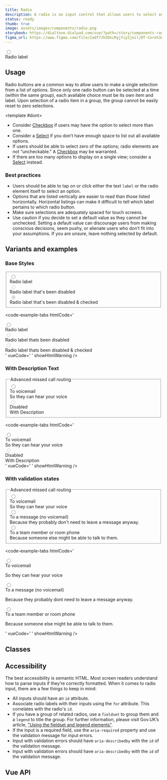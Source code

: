 ```yaml
---
title: Radio
description: A radio is an input control that allows users to select only one option from a number of choices.
status: ready
thumb: true
image: assets/images/components/radio.png
storybook: https://dialtone.dialpad.com/vue/?path=/story/components-radio--default
figma_url: https://www.figma.com/file/2adf7JhZOncRyjYiy2joil/DT-Core%3A-Components-7?node-id=8919%3A22042&viewport=-451%2C205%2C0.6&t=xHutRjwo1o5zMTgT-11
---
```


<code-well-header>
  <div class="d-radio-group">
    <div class="d-radio__input">
      <input class="d-radio" type="radio" name="Dialtone-RadioGroup0" id="Dialtone-RadioExample0" />
    </div>
    <div class="d-radio__copy">
      <label class="d-radio__label" for="Dialtone-RadioExample0">Radio label</label>
    </div>
  </div>
</code-well-header>

<!-- <component-combinator component-name="DtRadio" /> -->

## Usage

Radio buttons are a common way to allow users to make a single selection from a list of options. Since only one radio button can be selected at a time (within the same group), each available choice must be its own item and label. Upon selection of a radio item in a group, the group cannot be easily reset to zero selections.

<dialtone-usage>
<template #do>

- When users may only choose a single option out of a set of mutually exclusive choices.
- If the number of available options can fit onto a mobile screen.
- In place of [Select](select-menu.md) element if there are few enough options (e.g. =7) and the design can support it.
</template>

<template #dont>

- Consider [Checkbox](checkbox.md) if users may have the option to select more than one.
- Consider a [Select](select-menu.md) if you don’t have enough space to list out all available options.
- If users should be able to select zero of the options; radio elements are not “uncheckable.” A [Checkbox](checkbox.md) may be warranted.
- If there are too many options to display on a single view; consider a [Select](select-menu.md) instead.
</template>

</dialtone-usage>

### Best practices

- Users should be able to tap on or click either the text `label` or the radio element itself to select an option.
- Options that are listed vertically are easier to read than those listed horizontally. Horizontal listings can make it difficult to tell which label pertains to which radio button.
- Make sure selections are adequately spaced for touch screens.
- Use caution if you decide to set a default value as they cannot be unchecked. Setting a default value can discourage users from making conscious decisions, seem pushy, or alienate users who don’t fit into your assumptions. If you are unsure, leave nothing selected by default.

## Variants and examples

### Base Styles

<code-well-header>
  <fieldset class="d-input-group__fieldset d-stack8">
    <div class="d-radio-group">
      <div class="d-radio__input">
        <input class="d-radio" type="radio" name="Dialtone-RadioGroup1" id="Dialtone-RadioExample2" />
      </div>
      <div class="d-radio__copy">
        <label class="d-radio__label" for="Dialtone-RadioExample2">Radio label</label>
      </div>
    </div>
    <div class="d-radio-group d-radio-group--disabled">
      <div class="d-radio__input">
        <input class="d-radio" type="radio" name="Dialtone-RadioGroup1" id="Dialtone-RadioExample3" disabled />
      </div>
      <div class="d-radio__copy">
        <label class="d-radio__label" for="Dialtone-RadioExample3">Radio label that's been disabled</label>
      </div>
    </div>
    <div class="d-radio-group d-radio-group--disabled">
      <div class="d-radio__input">
        <input class="d-radio" type="radio" name="Dialtone-RadioGroup1" id="Dialtone-RadioExample4" disabled checked />
      </div>
      <div class="d-radio__copy">
        <label class="d-radio__label" for="Dialtone-RadioExample4">Radio label that's been disabled & checked</label>
      </div>
    </div>
  </fieldset>
</code-well-header>

<code-example-tabs
htmlCode='
<div>
  <label>
    <div class="d-radio-group">
      <div class="d-radio__input"><input name="Value" type="radio" class="d-radio" value="Value" /></div>
      <div class="d-radio__copy d-radio__label">
        <div>Radio label</div>
      </div>
    </div>
  </label>
</div>
<div>
  <label>
    <div class="d-radio-group d-radio-group--disabled">
      <div class="d-radio__input"><input name="Disabled" disabled="disabled" type="radio" class="d-radio" value="Disabled" /></div>
      <div class="d-radio__copy d-radio__label">
        <div>Radio label thats been disabled</div>
      </div>
    </div>
  </label>
</div>
<div>
  <label>
    <div class="d-radio-group d-radio-group--disabled">
      <div class="d-radio__input"><input name="CheckedDisabled" disabled="disabled" type="radio" class="d-radio" value="Checked" /></div>
      <div class="d-radio__copy d-radio__label">
        <div>Radio label thats been disabled &amp; checked</div>
      </div>
    </div>
  </label>
</div>
'
vueCode='
<dt-radio name="Value" value="Value" label="Radio label"/>
<dt-radio name="Disabled" value="Disabled" label="Radio label thats been disabled" disabled/>
<dt-radio name="CheckedDisabled" value="Checked" label="Radio label thats been disabled & checked" checked disabled />
'
showHtmlWarning />

### With Description Text

<code-well-header>
  <fieldset class="d-input-group__fieldset d-stack8">
    <legend class="d-label">Advanced missed call routing</legend>
    <div class="d-radio-group">
      <div class="d-radio__input">
        <input class="d-radio" type="radio" name="Dialtone-RadioGroup3" id="Dialtone-RadioGroupBExample1" />
      </div>
      <div class="d-radio__copy">
        <label class="d-radio__label" for="Dialtone-RadioGroupBExample1" checked>To voicemail</label>
        <div class="d-description">So they can hear your voice</div>
      </div>
    </div>
    <div class="d-radio-group">
      <div class="d-radio__input">
        <input class="d-radio" type="radio" disabled name="Dialtone-RadioGroup3" id="Dialtone-RadioGroupBExample1" />
      </div>
      <div class="d-radio__copy">
        <label class="d-radio__label" for="Dialtone-RadioGroupBExample1" checked>Disabled</label>
        <div class="d-description">With Description</div>
      </div>
    </div>
  </fieldset>
</code-well-header>

<code-example-tabs
htmlCode='
<div>
  <label>
    <div class="d-radio-group">
      <div class="d-radio__input"><input name="ValueWDesc" type="radio" class="d-radio" value="Value" /></div>
      <div class="d-radio__copy d-radio__label">
        <div>To voicemail</div>
        <div class="d-description">So they can hear your voice</div>
      </div>
    </div>
  </label>
</div>
<div>
  <label>
    <div class="d-radio-group d-radio-group--disabled">
      <div class="d-radio__input"><input name="DisabledWDesc" type="radio" class="d-radio" value="Disabled" disabled="disabled" /></div>
      <div class="d-radio__copy d-radio__label">
        <div>Disabled</div>
        <div class="d-description">With Description</div>
      </div>
    </div>
  </label>
</div>
'
vueCode='
<dt-radio name="ValueWDesc" value="Value" label="To voicemail" description="So they can hear your voice"/>
<dt-radio name="DisabledWDesc" value="Disabled" label="Disabled" description="With Description" disabled />
'
showHtmlWarning />

### With validation states

<code-well-header>
  <fieldset class="d-input-group__fieldset d-stack8">
    <legend class="d-label">Advanced missed call routing</legend>
    <div class="d-radio-group">
      <div class="d-radio__input">
        <input class="d-radio d-radio--warning" type="radio" name="Dialtone-RadioGroup4" id="Dialtone-RadioGroupCExample1" />
      </div>
      <div class="d-radio__copy">
        <label class="d-radio__label" for="Dialtone-RadioGroupCExample1">To voicemail</label>
        <div class="d-validation-message d-validation-message--warning">So they can hear your voice</div>
      </div>
    </div>
    <div class="d-radio-group">
      <div class="d-radio__input">
        <input class="d-radio d-radio--error" type="radio" name="Dialtone-RadioGroup4" id="Dialtone-RadioGroupCExample2" />
      </div>
      <div class="d-radio__copy">
        <label class="d-radio__label" for="Dialtone-RadioGroupCExample2">To a message (no voicemail)</label>
        <div class="d-validation-message d-validation-message--error">Because they probably don't need to leave a message anyway.</div>
      </div>
    </div>
    <div class="d-radio-group">
      <div class="d-radio__input">
        <input class="d-radio d-radio--success" type="radio" name="Dialtone-RadioGroup4" id="Dialtone-RadioGroupCExample3" />
      </div>
      <div class="d-radio__copy">
        <label class="d-radio__label" for="Dialtone-RadioGroupCExample3">To a team member or room phone</label>
        <div class="d-validation-message d-validation-message--success">Because someone else might be able to talk to them.</div>
      </div>
    </div>
  </fieldset>
</code-well-header>

<code-example-tabs
htmlCode='
<div>
  <label>
    <div class="d-radio-group">
      <div class="d-radio__input"><input name="ValidationMessageWarning" type="radio" class="d-radio d-radio--warning" value="Validation Message Warning" /></div>
      <div class="d-radio__copy d-radio__label">
        <div>To voicemail</div>
        <div class="base-input__messages d-validation-message__container">
          <div role="status" aria-live="polite" class="base-input__message d-validation-message base-input__message--warning d-validation-message--warning"><p>So they can hear your voice</p></div>
        </div>
      </div>
    </div>
  </label>
</div>
<div>
  <label>
    <div class="d-radio-group">
      <div class="d-radio__input"><input name="ValidationMessageError" type="radio" class="d-radio d-radio--error" value="Validation Message Error" /></div>
      <div class="d-radio__copy d-radio__label">
        <div>To a message (no voicemail)</div>
        <div class="base-input__messages d-validation-message__container">
          <div role="status" aria-live="polite" class="base-input__message d-validation-message base-input__message--error d-validation-message--error">
            <p>Because they probably dont need to leave a message anyway.</p>
          </div>
        </div>
      </div>
    </div>
  </label>
</div>
<div>
  <label>
    <div class="d-radio-group">
      <div class="d-radio__input"><input name="ValidationMessageSuccess" type="radio" class="d-radio d-radio--success" value="Validation Message Success" /></div>
      <div class="d-radio__copy d-radio__label">
        <div>To a team member or room phone</div>
        <div class="base-input__messages d-validation-message__container">
          <div role="status" aria-live="polite" class="base-input__message d-validation-message base-input__message--success d-validation-message--success">
            <p>Because someone else might be able to talk to them.</p>
          </div>
        </div>
      </div>
    </div>
  </label>
</div>
'
vueCode='
<dt-radio
  name="ValidationMessageWarning"
  value="Validation Message Warning"
  label="To voicemail"
  validation-state="warning"
  :messages="[{ message: `So they can hear your voice`, type: `warning` }]"
  checked
/>
<dt-radio
  name="ValidationMessageError"
  value="Validation Message Error"
  label="To a message (no voicemail)"
  validation-state="error"
  :messages="[{ message: `Because they probably dont need to leave a message anyway.`, type: `error` }]"
  checked
/>
<dt-radio
  name="ValidationMessageSuccess"
  value="Validation Message Success"
  label="To a team member or room phone"
  validation-state="success"
  :messages="[{ message: `Because someone else might be able to talk to them.`, type: `success` }]"
  checked
/>
'
showHtmlWarning />

## Classes

<component-class-table component-name="radio" />

## Accessibility

The best accessibility is semantic HTML. Most screen readers understand how to parse inputs if they’re correctly formatted. When it comes to radio input, there are a few things to keep in mind:

- All inputs should have an `id` attribute.
- Associate radio labels with their inputs using the `for` attribute. This correlates with the radio's `id`.
- If you have a group of related radios, use a `fieldset` to group them and a `legend` to title the group. For further information, please visit Gov.UK’s article, ["Using the fieldset and legend elements"](https://accessibility.blog.gov.uk/2016/07/22/using-the-fieldset-and-legend-elements).
- If the input is a required field, use the `aria-required` property and use the validation message for input errors.
- Input with validation errors should have `aria-describedby` with the `id` of the validation message.
- Input with validation errors should have `aria-describedby` with the `id` of the validation message.

## Vue API

<component-vue-api component-name="radio" />
